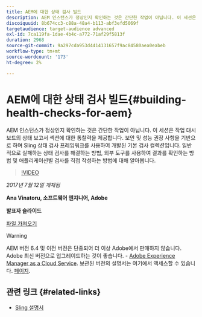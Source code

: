 ```yaml
---
title: AEM에 대한 상태 검사 빌드
description: AEM 인스턴스가 정상인지 확인하는 것은 간단한 작업이 아닙니다. 이 세션은 작업 대시보드의 상태 보고서 섹션에 대한 통찰력을 제공합니다.
discoiquuid: 8b674cc3-c88a-48a4-b113-abf3efd5069f
targetaudience: target-audience advanced
exl-id: 7ca119fa-1dae-4b4c-a772-71af29f5813f
duration: 2968
source-git-commit: 9a297cda953d4414131657f9ac84580aea0eabeb
workflow-type: tm+mt
source-wordcount: '173'
ht-degree: 2%

---
```


# AEM에 대한 상태 검사 빌드{#building-health-checks-for-aem}

AEM 인스턴스가 정상인지 확인하는 것은 간단한 작업이 아닙니다. 이 세션은 작업 대시보드의 상태 보고서 섹션에 대한 통찰력을 제공합니다. 보안 및 성능 권장 사항을 기반으로 하며 Sling 상태 검사 프레임워크를 사용하여 개발된 기본 검사 컬렉션입니다. 일반적으로 실패하는 상태 검사를 해결하는 방법, 외부 도구를 사용하여 결과를 확인하는 방법 및 애플리케이션별 검사를 직접 작성하는 방법에 대해 알아봅니다.

>[!VIDEO](https://video.tv.adobe.com/v/19026/?quality=9)

*2017년 7월 12일 게재됨*

**Ana Vinatoru, 소프트웨어 엔지니어, Adobe**

**발표자 슬라이드**

[파일 가져오기](assets/aem-gems-health-checks-for-aem.pdf)

>[!WARNING]
>
>AEM 버전 6.4 및 이전 버전은 단종되어 더 이상 Adobe에서 판매하지 않습니다.  Adobe 최신 버전으로 업그레이드하는 것이 좋습니다. - [Adobe Experience Manager as a Cloud Service](https://experienceleague.adobe.com/docs/experience-manager-cloud-service.html?lang=ko-KR).  보관된 버전의 설명서는 여기에서 액세스할 수 있습니다. [페이지](https://experienceleague.adobe.com/docs/experience-manager-release-information/aem-release-updates/previous-updates/aem-previous-versions.html).

## 관련 링크 {#related-links}

* [Sling 설명서](https://sling.apache.org/documentation/bundles/sling-health-check-tool.html)
